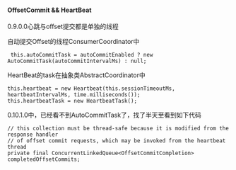 #### OffsetCommit && HeartBeat

0.9.0.0心跳与offset提交都是单独的线程

自动提交Offset的线程ConsumerCoordinator中

```
 this.autoCommitTask = autoCommitEnabled ? new AutoCommitTask(autoCommitIntervalMs) : null;
```
HeartBeat的task在抽象类AbstractCoordinator中
```
this.heartbeat = new Heartbeat(this.sessionTimeoutMs, heartbeatIntervalMs, time.milliseconds());
this.heartbeatTask = new HeartbeatTask();
```


0.10.1.0中，已经看不到AutoCommitTask了，找了半天至看到如下代码

```
// this collection must be thread-safe because it is modified from the response handler
// of offset commit requests, which may be invoked from the heartbeat thread
private final ConcurrentLinkedQueue<OffsetCommitCompletion> completedOffsetCommits;
```
